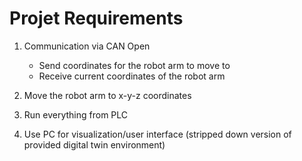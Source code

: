 # Projet Requirements

1. Communication via CAN Open
    - Send coordinates for the robot arm to move to
    - Receive current coordinates of the robot arm

2. Move the robot arm to x-y-z coordinates

3. Run everything from PLC

4. Use PC for visualization/user interface (stripped down version of provided digital twin environment)